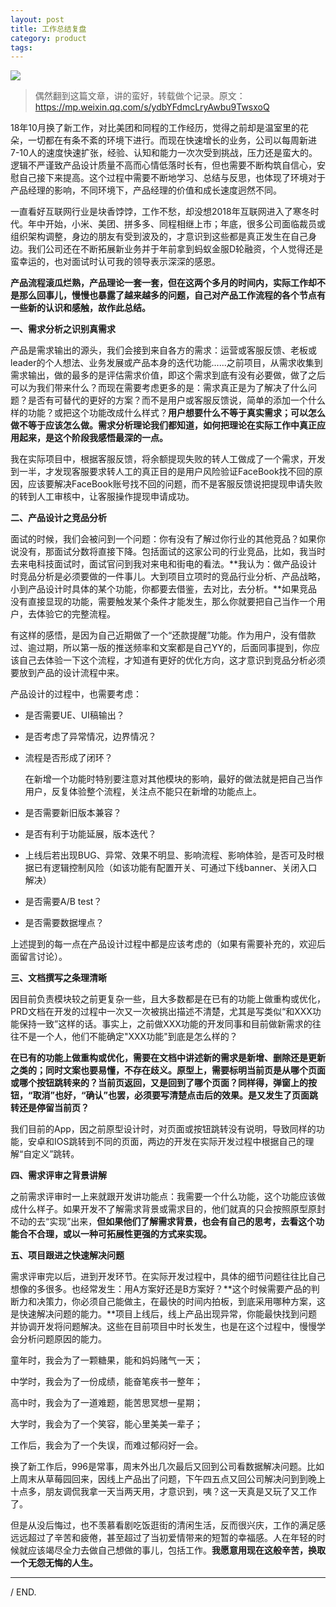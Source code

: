 ```yaml
---
layout: post
title: 工作总结复盘
category: product
tags: 
---
```

![](https://cdn.kelu.org/blog/tags/interview.jpg)

> 偶然翻到这篇文章，讲的蛮好，转载做个记录。原文：<https://mp.weixin.qq.com/s/ydbYFdmcLryAwbu9TwsxoQ>

18年10月换了新工作，对比美团和同程的工作经历，觉得之前却是温室里的花朵，一切都在有条不紊的环境下进行。而现在快速增长的业务，公司以每周新进7-10人的速度快速扩张，经验、认知和能力一次次受到挑战，压力还是蛮大的。逻辑不严谨致产品设计质量不高而心情低落时长有，但也需要不断构筑自信心，安慰自己接下来提高。这个过程中需要不断地学习、总结与反思，也体现了环境对于产品经理的影响，不同环境下，产品经理的价值和成长速度迥然不同。

一直看好互联网行业是块香饽饽，工作不愁，却没想2018年互联网进入了寒冬时代。年中开始，小米、美团、拼多多、同程相继上市；年底，很多公司面临裁员或组织架构调整，身边的朋友有受到波及的，才意识到这些都是真正发生在自己身边。我们公司还在不断拓展新业务并于年前拿到蚂蚁金服D轮融资，个人觉得还是蛮幸运的，也对面试时认可我的领导表示深深的感恩。

**产品流程滚瓜烂熟，产品理论一套一套，但在这两个多月的时间内，实际工作却不是那么回事儿，慢慢也暴露了越来越多的问题，自己对产品工作流程的各个节点有一些新的认识和感触，故作此总结。**

**一、需求分析之识别真需求**

产品是需求输出的源头，我们会接到来自各方的需求：运营或客服反馈、老板或leader的个人想法、业务发展或产品本身的迭代功能......之前项目，从需求收集到需求输出，做的最多的是评估需求价值，即这个需求到底有没有必要做，做了之后可以为我们带来什么？而现在需要考虑更多的是：需求真正是为了解决了什么问题？是否有可替代的更好的方案？而不是用户或客服反馈说，简单的添加一个什么样的功能？或把这个功能改成什么样式？**用户想要什么不等于真实需求；可以怎么做不等于应该怎么做。需求分析理论我们都知道，如何把理论在实际工作中真正应用起来，是这个阶段我感悟最深的一点。**

我在实际项目中，根据客服反馈，将余额提现失败的转人工做成了一个需求，开发到一半，才发现客服要求转人工的真正目的是用户风险验证FaceBook找不回的原因，应该要解决FaceBook账号找不回的问题，而不是客服反馈说把提现申请失败的转到人工审核中，让客服操作提现申请成功。

**二、产品设计之竞品分析**

面试的时候，我们会被问到一个问题：你有没有了解过你行业的其他竞品？如果你说没有，那面试分数将直接下降。包括面试的这家公司的行业竞品，比如，我当时去来电科技面试时，面试官问到我对来电和街电的看法。**我认为：做产品设计时竞品分析是必须要做的一件事儿。大到项目立项时的竞品行业分析、产品战略，小到产品设计时具体的某个功能，你都要去借鉴，去对比，去分析。**如果竞品没有直接显现的功能，需要触发某个条件才能发生，那么你就要把自己当作一个用户，去体验它的完整流程。

有这样的感悟，是因为自己近期做了一个“还款提醒”功能。作为用户，没有借款过、逾过期，所以第一版的推送频率和文案都是自己YY的，后面同事提到，你应该自己去体验一下这个流程，才知道有更好的优化方向，这才意识到竞品分析必须要放到产品的设计流程中来。

产品设计的过程中，也需要考虑：

- 是否需要UE、UI稿输出？

- 是否考虑了异常情况，边界情况？

- 流程是否形成了闭环？

  在新增一个功能时特别要注意对其他模块的影响，最好的做法就是把自己当作用户，反复体验整个流程，关注点不能只在新增的功能点上。

- 是否需要新旧版本兼容？

- 是否有利于功能延展，版本迭代？

- 上线后若出现BUG、异常、效果不明显、影响流程、影响体验，是否可及时根据已有逻辑控制风险（如该功能有配置开关、可通过下线banner、关闭入口解决）

- 是否需要A/B test？

- 是否需要数据埋点？

上述提到的每一点在产品设计过程中都是应该考虑的（如果有需要补充的，欢迎后面留言讨论）。

**三、文档撰写之条理清晰**

因目前负责模块较之前更复杂一些，且大多数都是在已有的功能上做重构或优化，PRD文档在开发的过程中一次又一次被挑出描述不清楚，尤其是写类似“和XXX功能保持一致”这样的话。事实上，之前做XXX功能的开发同事和目前做新需求的往往不是一个人，他们不能确定"XXX功能"到底是怎么样的？

**在已有的功能上做重构或优化，需要在文档中讲述新的需求是新增、删除还是更新之类的；同时文案也要易懂，不存在歧义。原型上，需要标明当前页是从哪个页面或哪个按钮跳转来的？当前页返回，又是回到了哪个页面？同样得，弹窗上的按钮，“取消”也好，“确认”也罢，必须要写清楚点击后的效果。是又发生了页面跳转还是停留当前页？**

我们目前的App，因之前原型设计时，对页面或按钮跳转没有说明，导致同样的功能，安卓和IOS跳转到不同的页面，两边的开发在实际开发过程中根据自己的理解“自定义”跳转。

**四、需求评审之背景讲解**

之前需求评审时一上来就跟开发讲功能点：我需要一个什么功能，这个功能应该做成什么样子。如果开发不了解需求背景或需求目的，他们就真的只会按照原型原封不动的去“实现”出来，**但如果他们了解需求背景，也会有自己的思考，去看这个功能合不合理，或以一种可拓展性更强的方式来实现。**

**五、项目跟进之快速解决问题**

需求评审完以后，进到开发环节。在实际开发过程中，具体的细节问题往往比自己想像的多很多。也经常发生：用A方案好还是B方案好？**这个时候需要产品的判断力和决策力，你必须自己能做主，在最快的时间内拍板，到底采用哪种方案，这是快速解决问题的能力。**项目上线后，线上产品出现异常，你能最快找到问题并协调开发将问题解决。这些在目前项目中时长发生，也是在这个过程中，慢慢学会分析问题原因的能力。

童年时，我会为了一颗糖果，能和妈妈赌气一天；

中学时，我会为了一份成绩，能奋笔疾书一整年；

高中时，我会为了一道难题，能苦思冥想一星期；

大学时，我会为了一个笑容，能心里美美一辈子；

工作后，我会为了一个失误，而难过郁闷好一会。

换了新工作后，996是常事，周末外出几次最后又回到公司看数据解决问题。比如上周末从草莓园回来，因线上产品出了问题，下午四五点又回公司解决问到到晚上十点多，朋友调侃我拿一天当两天用，才意识到，咦？这一天真是又玩了又工作了。

但是从没后悔过，也不羡慕看剧吃饭逛街的清闲生活，反而很兴庆，工作的满足感远远超过了辛苦和疲倦，甚至超过了当初爱情带来的短暂的幸福感。人在年轻的时候就应该竭尽全力去做自己想做的事儿，包括工作。**我愿意用现在这般辛苦，换取一个无怨无悔的人生。**

------

 / END.
